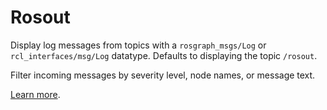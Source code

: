 # Rosout

Display log messages from topics with a `rosgraph_msgs/Log` or `rcl_interfaces/msg/Log` datatype. Defaults to displaying the topic `/rosout`.

Filter incoming messages by severity level, node names, or message text.

[Learn more](https://foxglove.dev/docs/panels/rosout).
